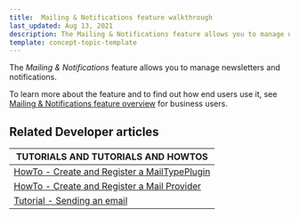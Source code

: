 ```yaml
---
title:  Mailing & Notifications feature walkthrough
last_updated: Aug 13, 2021
description: The Mailing & Notifications feature allows you to manage newsletters and notifications
template: concept-topic-template
---
```


The _Mailing & Notifications_ feature allows you to manage newsletters and notifications.


To learn more about the feature and to find out how end users use it, see [Mailing & Notifications feature overview](/docs/scos/user/features/{{page.version}}/mailing-and-notifications-feature-overview.html) for business users.


## Related Developer articles

 | TUTORIALS AND TUTORIALS AND HOWTOS |
|---------|
| [HowTo - Create and Register a MailTypePlugin](/docs/scos/dev/tutorials-and-howtos/{{page.version}}/howtos/howto-create-and-register-a-mailtypeplugin.html) |
| [HowTo - Create and Register a Mail Provider](/docs/scos/dev/tutorials-and-howtos/{{page.version}}/howtos/howto-create-and-register-a-mail-provider.html)  |
| [Tutorial - Sending an email](/docs/scos/dev/tutorials-and-howtos/{{page.version}}/introduction-tutorials/tutorial-sending-an-email.html)  |
